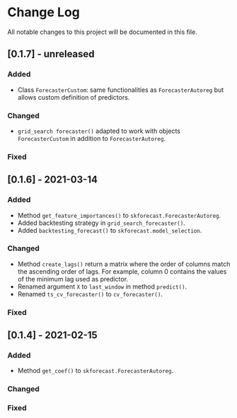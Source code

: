 
# Change Log
All notable changes to this project will be documented in this file.

## [0.1.7] - unreleased

### Added

- Class `ForecasterCustom`: same functionalities as `ForecasterAutoreg` but allows custom definition of predictors.
 
### Changed

- `grid_search forecaster()` adapted to work with objects `ForecasterCustom` in addition to `ForecasterAutoreg`.
 
### Fixed
 
 
## [0.1.6] - 2021-03-14

### Added

- Method `get_feature_importances()` to `skforecast.ForecasterAutoreg`.
- Added backtesting strategy in `grid_search_forecaster()`.
- Added `backtesting_forecast()` to `skforecast.model_selection`.
 
### Changed

- Method `create_lags()` return a matrix where the order of columns match the ascending order of lags. For example, column 0 contains the values of the minimum lag used as predictor.
- Renamed argument `X` to `last_window` in method `predict()`.
- Renamed `ts_cv_forecaster()` to `cv_forecaster()`.
 
### Fixed
 
## [0.1.4] - 2021-02-15
  
### Added

- Method `get_coef()` to `skforecast.ForecasterAutoreg`.
 
### Changed

 
### Fixed
